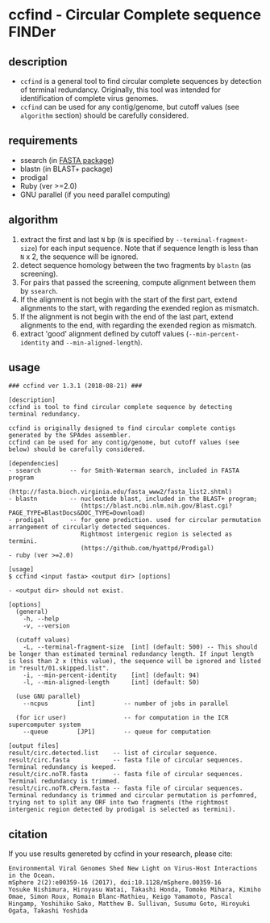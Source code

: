 
# ccfind - Circular Complete sequence FINDer

## description
* `ccfind` is a general tool to find circular complete sequences by detection of terminal redundancy. Originally, this tool was intended for identification of complete virus genomes.
* `ccfind` can be used for any contig/genome, but cutoff values (see `algorithm` section) should be carefully considered.

## requirements
* ssearch (in [FASTA package](http://fasta.bioch.virginia.edu/fasta_www2/fasta_list2.shtml))
* blastn (in BLAST+ package)
* prodigal
* Ruby (ver >=2.0)
* GNU parallel (if you need parallel computing)

## algorithm
1. extract the first and last `N` bp (`N` is specified by `--terminal-fragment-size`) for each input sequence. Note that if sequence length is less than `N` x 2, the sequence will be ignored.
2. detect sequence homology between the two fragments by `blastn` (as screening).
3. For pairs that passed the screening, compute alignment between them by `ssearch`.
4. If the alignment is not begin with the start of the first part, extend alignments to the start, with regarding the exended region as mismatch.
5. If the alignment is not begin with the end of the last part, extend alignments to the end, with regarding the exended region as mismatch.
6. extract 'good' alignment defined by cutoff values (`--min-percent-identity` and `--min-aligned-length`).

## usage 
```
### ccfind ver 1.3.1 (2018-08-21) ###

[description]
ccfind is tool to find circular complete sequence by detecting terminal redundancy.

ccfind is originally designed to find circular complete contigs generated by the SPAdes assembler.
ccfind can be used for any contig/genome, but cutoff values (see below) should be carefully considered.

[dependencies]
- ssearch        -- for Smith-Waterman search, included in FASTA program
                    (http://fasta.bioch.virginia.edu/fasta_www2/fasta_list2.shtml)
- blastn         -- nucleotide blast, included in the BLAST+ program;
                    (https://blast.ncbi.nlm.nih.gov/Blast.cgi?PAGE_TYPE=BlastDocs&DOC_TYPE=Download)
- prodigal       -- for gene prediction. used for circular permutation arrangement of circularly detected sequences.
                    Rightmost intergenic region is selected as termini.
                    (https://github.com/hyattpd/Prodigal)
- ruby (ver >=2.0)

[usage]
$ ccfind <input fasta> <output dir> [options]

- <output dir> should not exist.

[options]
  (general)
    -h, --help
    -v, --version

  (cutoff values)
    -L, --terminal-fragment-size  [int] (default: 500) -- This should be longer than estimated terminal redundancy length. If input length is less than 2 x (this value), the sequence will be ignored and listed in "result/01.skipped.list".
    -i, --min-percent-identity    [int] (default: 94)
    -l, --min-aligned-length      [int] (default: 50)

  (use GNU parallel)
    --ncpus        [int]        -- number of jobs in parallel

  (for icr user)                -- for computation in the ICR supercomputer system
    --queue        [JP1]        -- queue for computation

[output files]
result/circ.detected.list    -- list of circular sequence.
result/circ.fasta            -- fasta file of circular sequences. Terminal redundancy is keeped.
result/circ.noTR.fasta       -- fasta file of circular sequences. Terminal redundancy is trimmed.
result/circ.noTR.cPerm.fasta -- fasta file of circular sequences. Terminal redundancy is trimmed and circular permutation is perfomred, trying not to split any ORF into two fragments (the rightmost intergenic region detected by prodigal is selected as termini).
```

## citation
If you use results genereted by ccfind in your research, please cite:
```
Environmental Viral Genomes Shed New Light on Virus-Host Interactions in the Ocean.
mSphere 2(2):e00359-16 (2017), doi:10.1128/mSphere.00359-16
Yosuke Nishimura, Hiroyasu Watai, Takashi Honda, Tomoko Mihara, Kimiho Omae, Simon Roux, Romain Blanc-Mathieu, Keigo Yamamoto, Pascal Hingamp, Yoshihiko Sako, Matthew B. Sullivan, Susumu Goto, Hiroyuki Ogata, Takashi Yoshida
```
